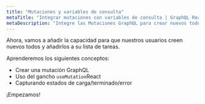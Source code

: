 ```yaml
---
title: "Mutaciones y variables de consulta"
metaTitle: "Integrar mutaciones con variables de consulta | GraphQL React Apollo Hooks Tutorial"
metaDescription: "Integre las Mutaciones GraphQL para crear nuevos todos personales usando el useMutation React hook y manejar los estados de carga y error"
---
```


Ahora, vamos a añadir la capacidad para que nuestros usuarios creen nuevos todos y añadirlos a su lista de tareas.

Aprenderemos los siguientes conceptos:

- Crear una mutación GraphQL
- Uso del gancho `useMutation`React
- Capturando estados de carga/terminado/error

¡Empezamos!
